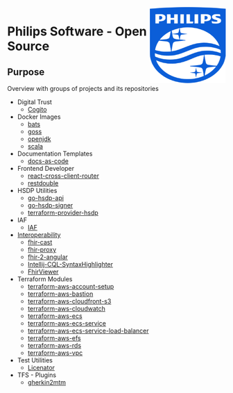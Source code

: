 <img src="./images/Philips_logo.svg" align="right" width="175px" height="175px">

# Philips Software - Open Source

## Purpose
Overview with groups of projects and its repositories

- Digital Trust
  - [Cogito](https://github.com/philips-software/cogito)
- Docker Images
  - [bats](https://github.com/philips-software/bats)
  - [goss](https://github.com/philips-software/goss)
  - [openjdk](https://github.com/philips-software/openjdk)
  - [scala](https://github.com/philips-software/scala)
- Documentation Templates
  - [docs-as-code](https://github.com/philips-software/docs-as-code)
- Frontend Developer
  - [react-cross-client-router](https://github.com/philips-software/react-cross-client-router)
  - [restdouble](https://github.com/philips-software/restdouble)
- HSDP Utilities
  - [go-hsdp-api](https://github.com/philips-software/go-hsdp-api)
  - [go-hsdp-signer](https://github.com/philips-software/go-hsdp-signer)
  - [terraform-provider-hsdp](https://github.com/philips-software/terraform-provider-hsdp)
- IAF
  - [IAF](https://github.com/philips-software/iaf)
- [Interoperability](https://github.com/PhilipsOnFhir)
  - [fhir-cast](https://github.com/PhilipsOnFhir/fhir-cast)
  - [fhir-proxy](https://github.com/PhilipsOnFhir/fhir-proxy)
  - [fhir-2-angular](https://github.com/PhilipsOnFhir/fhir-2-angular)
  - [Intellij-CQL-SyntaxHighlighter](https://github.com/PhilipsOnFhir/Intellij-CQL-SyntaxHighlighter)
  - [FhirViewer](https://github.com/PhilipsOnFhir/FhirViewer)
- Terraform Modules
  - [terraform-aws-account-setup](https://github.com/philips-software/terraform-aws-account-setup)
  - [terraform-aws-bastion](https://github.com/philips-software/terraform-aws-bastion)
  - [terraform-aws-cloudfront-s3](https://github.com/philips-software/terraform-aws-cloudfront-s3)
  - [terraform-aws-cloudwatch](https://github.com/philips-software/terraform-aws-cloudwatch)
  - [terraform-aws-ecs](https://github.com/philips-software/terraform-aws-ecs)
  - [terraform-aws-ecs-service](https://github.com/philips-software/terraform-aws-ecs-service)
  - [terraform-aws-ecs-service-load-balancer](https://github.com/philips-software/terraform-aws-load-balancer)
  - [terraform-aws-efs](https://github.com/philips-software/terraform-aws-efs)
  - [terraform-aws-rds](https://github.com/philips-software/terraform-aws-rds)
  - [terraform-aws-vpc](https://github.com/philips-software/terraform-aws-vpc)
- Test Utilities
  - [Licenator](https://github.com/philips-software/licenator)
- TFS - Plugins
  - [gherkin2mtm](https://github.com/philips-software/gherkin2mtm)

